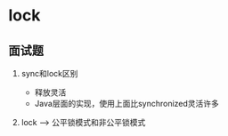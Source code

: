 # lock

## 面试题

1. sync和lock区别

	* 释放灵活
	* Java层面的实现，使用上面比synchronized灵活许多

2. lock --> 公平锁模式和非公平锁模式